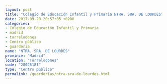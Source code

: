 ```yaml
---
layout: post
title: "Colegio de Educación Infantil y Primaria NTRA. SRA. DE LOURDES"
date: 2017-09-20 20:57:05 +0200
categories:
- Colegio de Educación Infantil y Primaria
- madrid
- torrelodones
- Centro público
- guarderia
name: "NTRA. SRA. DE LOURDES"
province: "Madrid"
location: "Torrelodones"
code: "28025181"
type: "Centro público"
permalink: /guarderias/ntra-sra-de-lourdes.html
---
```

